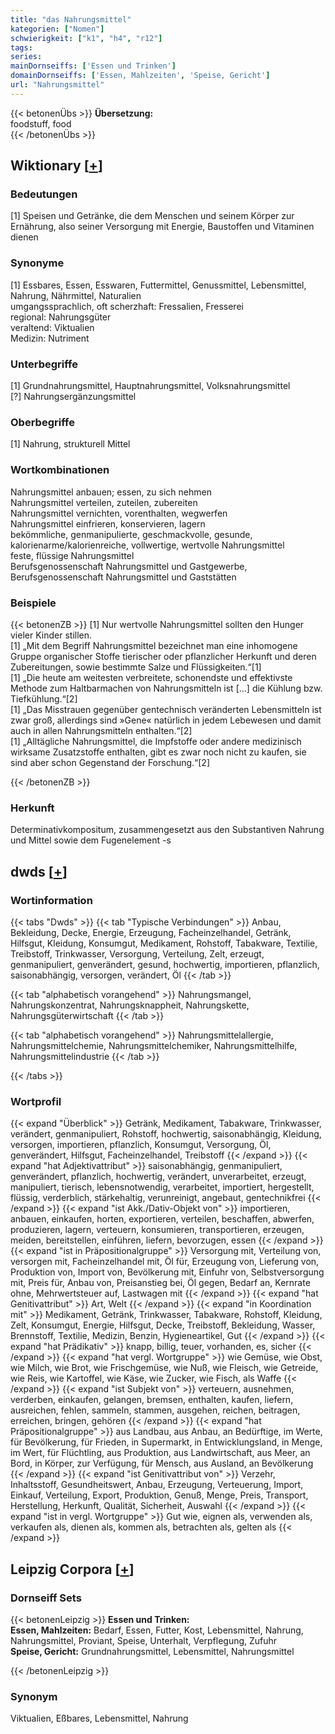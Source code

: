 ```yaml
---
title: "das Nahrungsmittel"
kategorien: ["Nomen"]
schwierigkeit: ["k1", "h4", "r12"]
tags:
series:
mainDornseiffs: ['Essen und Trinken']
domainDornseiffs: ['Essen, Mahlzeiten', 'Speise, Gericht']
url: "Nahrungsmittel"
---
```


{{< betonenÜbs >}}
**Übersetzung:**  
foodstuff, food  
{{< /betonenÜbs >}}

## Wiktionary [[+](https://de.wiktionary.org/wiki/Nahrungsmittel)]

### Bedeutungen
[1] Speisen und Getränke, die dem Menschen und seinem Körper zur Ernährung, also seiner Versorgung mit Energie, Baustoffen und Vitaminen dienen  

### Synonyme
[1] Essbares, Essen, Esswaren, Futtermittel, Genussmittel, Lebensmittel, Nahrung, Nährmittel, Naturalien  
umgangssprachlich, oft scherzhaft: Fressalien, Fresserei  
regional: Nahrungsgüter  
veraltend: Viktualien  
Medizin: Nutriment  

### Unterbegriffe
[1] Grundnahrungsmittel, Hauptnahrungsmittel, Volksnahrungsmittel  
[?] Nahrungsergänzungsmittel  

### Oberbegriffe
[1] Nahrung, strukturell Mittel  

### Wortkombinationen
Nahrungsmittel anbauen; essen, zu sich nehmen  
Nahrungsmittel verteilen, zuteilen, zubereiten  
Nahrungsmittel vernichten, vorenthalten, wegwerfen  
Nahrungsmittel einfrieren, konservieren, lagern  
bekömmliche, genmanipulierte, geschmackvolle, gesunde, kalorienarme/kalorienreiche, vollwertige, wertvolle Nahrungsmittel  
feste, flüssige Nahrungsmittel  
Berufsgenossenschaft Nahrungsmittel und Gastgewerbe, Berufsgenossenschaft Nahrungsmittel und Gaststätten  

### Beispiele
{{< betonenZB >}}
[1] Nur wertvolle Nahrungsmittel sollten den Hunger vieler Kinder stillen.  
[1] „Mit dem Begriff Nahrungsmittel bezeichnet man eine inhomogene Gruppe organischer Stoffe tierischer oder pflanzlicher Herkunft und deren Zubereitungen, sowie bestimmte Salze und Flüssigkeiten.“[1]  
[1] „Die heute am weitesten verbreitete, schonendste und effektivste Methode zum Haltbarmachen von Nahrungsmitteln ist […] die Kühlung bzw. Tiefkühlung.“[2]  
[1] „Das Misstrauen gegenüber gentechnisch veränderten Lebensmitteln ist zwar groß, allerdings sind »Gene« natürlich in jedem Lebewesen und damit auch in allen Nahrungsmitteln enthalten.“[2]  
[1] „Alltägliche Nahrungsmittel, die Impfstoffe oder andere medizinisch wirksame Zusatzstoffe enthalten, gibt es zwar noch nicht zu kaufen, sie sind aber schon Gegenstand der Forschung.“[2]  

{{< /betonenZB >}}
### Herkunft
Determinativkompositum, zusammengesetzt aus den Substantiven Nahrung und Mittel sowie dem Fugenelement -s  



## dwds [[+](https://www.dwds.de/wb/Nahrungsmittel)]

### Wortinformation
{{< tabs "Dwds" >}}
{{< tab "Typische Verbindungen" >}}
Anbau, Bekleidung, Decke, Energie, Erzeugung, Facheinzelhandel, Getränk, Hilfsgut, Kleidung, Konsumgut, Medikament, Rohstoff, Tabakware, Textilie, Treibstoff, Trinkwasser, Versorgung, Verteilung, Zelt, erzeugt, genmanipuliert, genverändert, gesund, hochwertig, importieren, pflanzlich, saisonabhängig, versorgen, verändert, Öl
{{< /tab >}}

{{< tab "alphabetisch vorangehend" >}}
Nahrungsmangel, Nahrungskonzentrat, Nahrungsknappheit, Nahrungskette, Nahrungsgüterwirtschaft
{{< /tab >}}

{{< tab "alphabetisch vorangehend" >}}
Nahrungsmittelallergie, Nahrungsmittelchemie, Nahrungsmittelchemiker, Nahrungsmittelhilfe, Nahrungsmittelindustrie
{{< /tab >}}

{{< /tabs >}}

### Wortprofil
{{< expand "Überblick" >}} Getränk, Medikament, Tabakware, Trinkwasser, verändert, genmanipuliert, Rohstoff, hochwertig, saisonabhängig, Kleidung, versorgen, importieren, pflanzlich, Konsumgut, Versorgung, Öl, genverändert, Hilfsgut, Facheinzelhandel, Treibstoff {{< /expand >}}
{{< expand "hat Adjektivattribut" >}} saisonabhängig, genmanipuliert, genverändert, pflanzlich, hochwertig, verändert, unverarbeitet, erzeugt, manipuliert, tierisch, lebensnotwendig, verarbeitet, importiert, hergestellt, flüssig, verderblich, stärkehaltig, verunreinigt, angebaut, gentechnikfrei {{< /expand >}}
{{< expand "ist Akk./Dativ-Objekt von" >}} importieren, anbauen, einkaufen, horten, exportieren, verteilen, beschaffen, abwerfen, produzieren, lagern, verteuern, konsumieren, transportieren, erzeugen, meiden, bereitstellen, einführen, liefern, bevorzugen, essen {{< /expand >}}
{{< expand "ist in Präpositionalgruppe" >}} Versorgung mit, Verteilung von, versorgen mit, Facheinzelhandel mit, Öl für, Erzeugung von, Lieferung von, Produktion von, Import von, Bevölkerung mit, Einfuhr von, Selbstversorgung mit, Preis für, Anbau von, Preisanstieg bei, Öl gegen, Bedarf an, Kernrate ohne, Mehrwertsteuer auf, Lastwagen mit {{< /expand >}}
{{< expand "hat Genitivattribut" >}} Art, Welt {{< /expand >}}
{{< expand "in Koordination mit" >}} Medikament, Getränk, Trinkwasser, Tabakware, Rohstoff, Kleidung, Zelt, Konsumgut, Energie, Hilfsgut, Decke, Treibstoff, Bekleidung, Wasser, Brennstoff, Textilie, Medizin, Benzin, Hygieneartikel, Gut {{< /expand >}}
{{< expand "hat Prädikativ" >}} knapp, billig, teuer, vorhanden, es, sicher {{< /expand >}}
{{< expand "hat vergl. Wortgruppe" >}} wie Gemüse, wie Obst, wie Milch, wie Brot, wie Frischgemüse, wie Nuß, wie Fleisch, wie Getreide, wie Reis, wie Kartoffel, wie Käse, wie Zucker, wie Fisch, als Waffe {{< /expand >}}
{{< expand "ist Subjekt von" >}} verteuern, ausnehmen, verderben, einkaufen, gelangen, bremsen, enthalten, kaufen, liefern, ausreichen, fehlen, sammeln, stammen, ausgehen, reichen, beitragen, erreichen, bringen, gehören {{< /expand >}}
{{< expand "hat Präpositionalgruppe" >}} aus Landbau, aus Anbau, an Bedürftige, im Werte, für Bevölkerung, für Frieden, in Supermarkt, in Entwicklungsland, in Menge, im Wert, für Flüchtling, aus Produktion, aus Landwirtschaft, aus Meer, an Bord, in Körper, zur Verfügung, für Mensch, aus Ausland, an Bevölkerung {{< /expand >}}
{{< expand "ist Genitivattribut von" >}} Verzehr, Inhaltsstoff, Gesundheitswert, Anbau, Erzeugung, Verteuerung, Import, Einkauf, Verteilung, Export, Produktion, Genuß, Menge, Preis, Transport, Herstellung, Herkunft, Qualität, Sicherheit, Auswahl {{< /expand >}}
{{< expand "ist in vergl. Wortgruppe" >}} Gut wie, eignen als, verwenden als, verkaufen als, dienen als, kommen als, betrachten als, gelten als {{< /expand >}}

## Leipzig Corpora [[+](https://corpora.uni-leipzig.de/en/res?word=Nahrungsmittel&corpusId=deu_newscrawl-public_2018)]

### Dornseiff Sets
{{< betonenLeipzig >}}
**Essen und Trinken:**  
**Essen, Mahlzeiten:** Bedarf, Essen, Futter, Kost, Lebensmittel, Nahrung, Nahrungsmittel, Proviant, Speise, Unterhalt, Verpflegung, Zufuhr  
**Speise, Gericht:** Grundnahrungsmittel, Lebensmittel, Nahrungsmittel  

{{< /betonenLeipzig >}}

### Synonym
Viktualien, Eßbares, Lebensmittel, Nahrung

